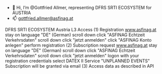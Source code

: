 - 👋 Hi, I’m @Gottfried Allmer, representing DFRS SRTI ECOSYSTEM for AUSTRIA
- 📫 gottfried.allmer@asfinag.at

<!---
Gottfrie/Gottfrie is a ✨ special ✨ repository because its `README.md` (this file) appears on your GitHub profile.
You can click the Preview link to take a look at your changes.
--->

DFRS SRTI ECOSYSTEM Austria L3 Access
(1) Registration
    www.asfinag.at
    stay on language "DE" (German)
    scroll down
    click "ASFINAG Echtzeit Verkehrsdaten"
    scroll down
    click "jetzt anmelden"
    click "ASFINAG Konto anlegen"
    perform registration
(2) Subscription request
    www.asfinag.at
    stay on language "DE" (German)
    scroll down
    click "ASFINAG Echtzeit Verkehrsdaten"
    scroll down
    click "jetzt anmelden"
    logon with your registration credentials
    select DATEX II Service "UNPLANNED EVENTS"
    Subscription will be granted via email
(3) Access data as described in API
